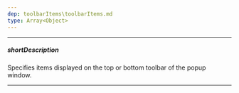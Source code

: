 ```yaml
---
dep: toolbarItems\toolbarItems.md
type: Array<Object>
---
```

---
##### shortDescription
Specifies items displayed on the top or bottom toolbar of the popup window.

---
